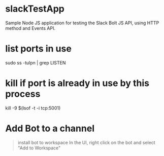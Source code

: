 # slackTestApp

Sample Node JS application for testing the Slack Bolt JS API, using HTTP method and Events API.

# list ports in use

sudo ss -tulpn | grep LISTEN

# kill if port is already in use by this process

kill -9 $(lsof -t -i tcp:5001)

# Add Bot to a channel

> install bot to workspace
> In the UI, right click on the bot and select "Add to Workspace"
